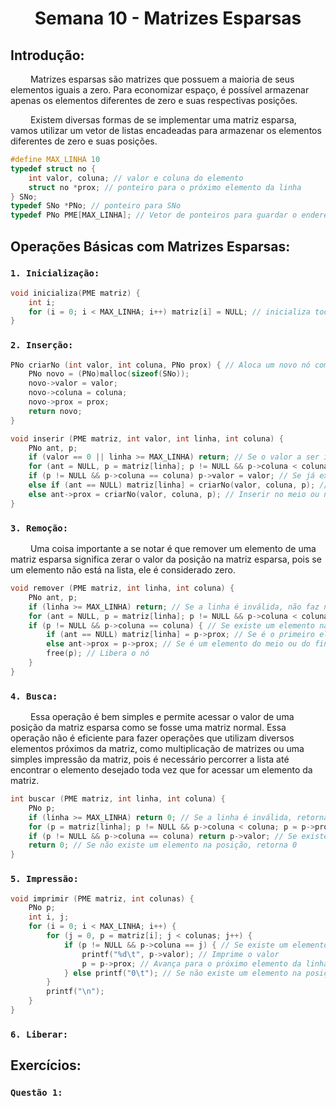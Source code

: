 <h1 align="center"> Semana 10 - Matrizes Esparsas </h1>

## Introdução:
&emsp;&emsp; Matrizes esparsas são matrizes que possuem a maioria de seus elementos iguais a zero. Para economizar espaço, é possível armazenar apenas os elementos diferentes de zero e suas respectivas posições.

&emsp;&emsp; Existem diversas formas de se implementar uma matriz esparsa, vamos utilizar um vetor de listas encadeadas para armazenar os elementos diferentes de zero e suas posições.
~~~c
#define MAX_LINHA 10
typedef struct no {
	int valor, coluna; // valor e coluna do elemento
	struct no *prox; // ponteiro para o próximo elemento da linha
} SNo;
typedef SNo *PNo; // ponteiro para SNo
typedef PNo PME[MAX_LINHA]; // Vetor de ponteiros para guardar o endereço do primeiro nó de cada linha
~~~

## Operações Básicas com Matrizes Esparsas:
### `1. Inicialização:`
~~~c
void inicializa(PME matriz) {
	int i;
	for (i = 0; i < MAX_LINHA; i++) matriz[i] = NULL; // inicializa todas as linhas com NULL (vazias)
}
~~~

### `2. Inserção:`
~~~c
PNo criarNo (int valor, int coluna, PNo prox) { // Aloca um novo nó com os valores passados e retorna o endereço
	PNo novo = (PNo)malloc(sizeof(SNo));
	novo->valor = valor;
	novo->coluna = coluna;
	novo->prox = prox;
	return novo;
}
~~~
~~~c
void inserir (PME matriz, int valor, int linha, int coluna) {
	PNo ant, p;
	if (valor == 0 || linha >= MAX_LINHA) return; // Se o valor a ser inserido é zero ou a linha é inválida, não faz nada
	for (ant = NULL, p = matriz[linha]; p != NULL && p->coluna < coluna; ant = p, p = p->prox); // percorre a linha até encontrar a posição correta
	if (p != NULL && p->coluna == coluna) p->valor = valor; // Se já existe um elemento na posição, atualiza o valor
	else if (ant == NULL) matriz[linha] = criarNo(valor, coluna, p); // Inserir no início da linha
	else ant->prox = criarNo(valor, coluna, p); // Inserir no meio ou no final da linha
}
~~~

### `3. Remoção:`
&emsp;&emsp; Uma coisa importante a se notar é que remover um elemento de uma matriz esparsa significa zerar o valor da posição na matriz esparsa, pois se um elemento não está na lista, ele é considerado zero.
~~~c
void remover (PME matriz, int linha, int coluna) {
	PNo ant, p;
	if (linha >= MAX_LINHA) return; // Se a linha é inválida, não faz nada
	for (ant = NULL, p = matriz[linha]; p != NULL && p->coluna < coluna; ant = p, p = p->prox); // percorre a linha até encontrar a posição correta
	if (p != NULL && p->coluna == coluna) { // Se existe um elemento na posição
		if (ant == NULL) matriz[linha] = p->prox; // Se é o primeiro elemento da linha
		else ant->prox = p->prox; // Se é um elemento do meio ou do final da linha
		free(p); // Libera o nó
	}
}
~~~

### `4. Busca:`
&emsp;&emsp; Essa operação é bem simples e permite acessar o valor de uma posição da matriz esparsa como se fosse uma matriz normal. Essa operação não é eficiente para fazer operações que utilizam diversos elementos próximos da matriz, como multiplicação de matrizes ou uma simples impressão da matriz, pois é necessário percorrer a lista até encontrar o elemento desejado toda vez que for acessar um elemento da matriz.
~~~c
int buscar (PME matriz, int linha, int coluna) {
	PNo p;
	if (linha >= MAX_LINHA) return 0; // Se a linha é inválida, retorna 0. O ideal seria retornar um valor que não pode ser um elemento da matriz
	for (p = matriz[linha]; p != NULL && p->coluna < coluna; p = p->prox); // percorre a linha até encontrar a posição correta
	if (p != NULL && p->coluna == coluna) return p->valor; // Se existe um elemento na posição, retorna o valor
	return 0; // Se não existe um elemento na posição, retorna 0
}
~~~

### `5. Impressão:`
~~~c
void imprimir (PME matriz, int colunas) {
	PNo p;
	int i, j;
	for (i = 0; i < MAX_LINHA; i++) {
		for (j = 0, p = matriz[i]; j < colunas; j++) {
			if (p != NULL && p->coluna == j) { // Se existe um elemento na posição
				printf("%d\t", p->valor); // Imprime o valor
				p = p->prox; // Avança para o próximo elemento da linha
			} else printf("0\t"); // Se não existe um elemento na posição, imprime 0
		}
		printf("\n");
	}
}
~~~

### `6. Liberar:`



## Exercícios:
### `Questão 1:`